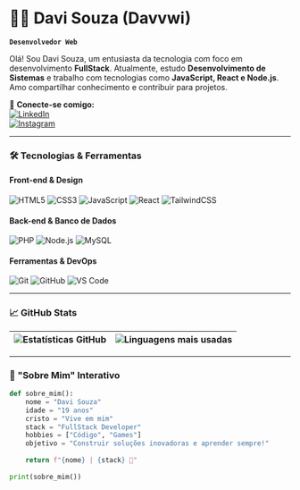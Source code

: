 # 👨‍💻 Davi Souza (Davvwi)  

**`Desenvolvedor Web`**  

Olá! Sou Davi Souza, um entusiasta da tecnologia com foco em desenvolvimento **FullStack**. Atualmente, estudo **Desenvolvimento de Sistemas** e trabalho com tecnologias como **JavaScript, React e Node.js**. Amo compartilhar conhecimento e contribuir para projetos.  

🔗 **Conecte-se comigo:**  
[![LinkedIn](https://img.shields.io/badge/LinkedIn-0077B5?style=for-the-badge&logo=linkedin&logoColor=white)](https://www.linkedin.com/in/davi-souza-075540309/)  
[![Instagram](https://img.shields.io/badge/Instagram-E4405F?style=for-the-badge&logo=instagram&logoColor=white)](https://www.instagram.com/eudavidev/)   

---

### 🛠️ Tecnologias & Ferramentas  

#### **Front-end & Design**  
![HTML5](https://img.shields.io/badge/HTML5-E34F26?style=for-the-badge&logo=html5&logoColor=white)
![CSS3](https://img.shields.io/badge/CSS3-1572B6?style=for-the-badge&logo=css3&logoColor=white)
![JavaScript](https://img.shields.io/badge/JavaScript-F7DF1E?style=for-the-badge&logo=javascript&logoColor=black)
![React](https://img.shields.io/badge/React-61DAFB?style=for-the-badge&logo=react&logoColor=black)
![TailwindCSS](https://img.shields.io/badge/Tailwind_CSS-38B2AC?style=for-the-badge&logo=tailwind-css&logoColor=white)  

#### **Back-end & Banco de Dados**  
![PHP](https://img.shields.io/badge/PHP-777BB4?style=for-the-badge&logo=php&logoColor=white)
![Node.js](https://img.shields.io/badge/Node.js-339933?style=for-the-badge&logo=node.js&logoColor=white)
![MySQL](https://img.shields.io/badge/MySQL-4479A1?style=for-the-badge&logo=mysql&logoColor=white)  

#### **Ferramentas & DevOps**  
![Git](https://img.shields.io/badge/Git-F05032?style=for-the-badge&logo=git&logoColor=white)
![GitHub](https://img.shields.io/badge/GitHub-181717?style=for-the-badge&logo=github&logoColor=white)
![VS Code](https://img.shields.io/badge/VS_Code-007ACC?style=for-the-badge&logo=visual-studio-code&logoColor=white)  

---

### 📈 GitHub Stats  

| ![Estatísticas GitHub](https://github-readme-stats.vercel.app/api?username=Davvwi&show_icons=true&theme=tokyonight&locale=pt-br) | ![Linguagens mais usadas](https://github-readme-stats.vercel.app/api/top-langs/?username=Davvwi&theme=tokyonight&layout=compact&langs_count=6) |
|---------------------------------------------------------------------------------------------------------------------------------|----------------------------------------------------------------------------------------------------------------------------------------------|  

---

### 📌 **"Sobre Mim" Interativo**  

```python
def sobre_mim():
    nome = "Davi Souza"
    idade = "19 anos"
    cristo = "Vive em mim"
    stack = "FullStack Developer"
    hobbies = ["Código", "Games"]
    objetivo = "Construir soluções inovadoras e aprender sempre!"
    
    return f"{nome} | {stack} 🚀"
    
print(sobre_mim())
